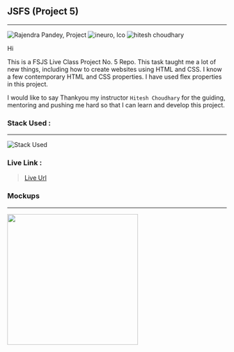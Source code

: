 ## JSFS (Project 5)
---
![Rajendra Pandey, Project](https://img.shields.io/badge/Rajendra%20Pandey-FSJS-orange)
![ineuro, lco](https://img.shields.io/badge/iNeuron-LCO-green)
![hitesh choudhary](https://img.shields.io/badge/Hitesh--Choudhary-Full--stack--JS--bootcamp-red)


Hi

This is a FSJS Live Class Project No. 5 Repo. This task taught me a lot of new things, including how to create websites using HTML and CSS. I know a few contemporary HTML and CSS properties. I have used flex properties in this project. 

I would like to say Thankyou my instructor `Hitesh Choudhary` for the guiding, mentoring and pushing me hard so that I can learn and develop this project.

### Stack Used :
---
![Stack Used](https://img.shields.io/badge/HTML-CSS-orange)

### Live Link :

> [Live Url](https://rajendra-project-5.netlify.app/)


### Mockups
---

<img src = "https://rajendra-pandey.netlify.app/images/projects-screenshot/Live-Project-5.png" height="300" align = "center" > 





